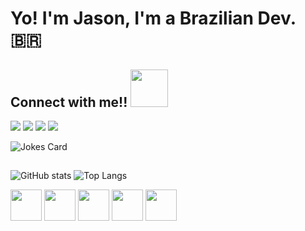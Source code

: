 # Yo! I'm Jason, I'm a Brazilian Dev. 🇧🇷
## Connect with me!! <img src="https://media.giphy.com/media/LnQjpWaON8nhr21vNW/giphy.gif" width="60">
<a href="mailto:jhornet33@outlook.com" target="_blank"><img src="https://img.shields.io/badge/EMail-0078D4?style=for-the-badge&logo=microsoft-outlook&logoColor=white"></a>
<a href="https://twitter.com/H33_Jason" target="_blank"><img src="https://img.shields.io/badge/Twitter-1DA1F2?style=for-the-badge&logo=twitter&logoColor=white"></a>
<a rel="me" href="https://techhub.social/@JasonH33" target="_blank"><img src="https://camo.githubusercontent.com/16d567b3e6912ef40cad45ea0792a0ecae39cf0e553d97050208f24ef0d19c4e/68747470733a2f2f696d672e736869656c64732e696f2f7374617469632f76313f7374796c653d666f722d7468652d6261646765266d6573736167653d4d6173746f646f6e26636f6c6f723d363336344646266c6f676f3d4d6173746f646f6e266c6f676f436f6c6f723d464646464646266c6162656c3d"></a>
<a href="https://dev.to/jasonh33" target="_blank"><img src="https://camo.githubusercontent.com/5b9d8e56b12b0446df22dba7c0304c1efd6dfb4941d67548d128e4b6ae07b7ea/68747470733a2f2f696d672e736869656c64732e696f2f7374617469632f76313f7374796c653d666f722d7468652d6261646765266d6573736167653d6465762e746f26636f6c6f723d304130413041266c6f676f3d6465762e746f266c6f676f436f6c6f723d464646464646266c6162656c3d"></a>
<!--
**JasonH33/JasonH33** is a ✨ _special_ ✨ repository because its `README.md` (this file) appears on your GitHub profile.

Here are some ideas to get you started:

- 🔭 I’m currently working on ...
- 🌱 I’m currently learning ...
- 👯 I’m looking to collaborate on ...
- 🤔 I’m looking for help with ...
- 💬 Ask me about ...
- 📫 How to reach me: ...
- 😄 Pronouns: ...
- ⚡ Fun fact: ...
-->

![Jokes Card](https://readme-jokes.vercel.app/api?theme=gotham) 
##
![GitHub stats](https://github-readme-stats.vercel.app/api?username=jasonh33&count_private=true&show_icons=true&include_all_commits=true&theme=vision-friendly-dark)
![Top Langs](https://github-readme-stats.vercel.app/api/top-langs/?username=jasonh33&layout=compact&theme=vision-friendly-dark)

<img height=50px src="https://cdn.jsdelivr.net/gh/devicons/devicon/icons/git/git-plain.svg" />  <img height=50px src="https://cdn.jsdelivr.net/gh/devicons/devicon/icons/html5/html5-original.svg" />  <img height=50px src="https://cdn.jsdelivr.net/gh/devicons/devicon/icons/css3/css3-original.svg" />  <img height=50px src="https://cdn.jsdelivr.net/gh/devicons/devicon/icons/javascript/javascript-original.svg" />  <img height=50px src="https://cdn.jsdelivr.net/gh/devicons/devicon/icons/wordpress/wordpress-plain.svg" />
